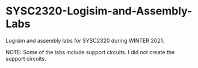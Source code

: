 # SYSC2320-Logisim-and-Assembly-Labs
Logisim and assembly labs for SYSC2320 during WINTER 2021.

NOTE: Some of the labs include support circuits. I did not create the support circuits.
